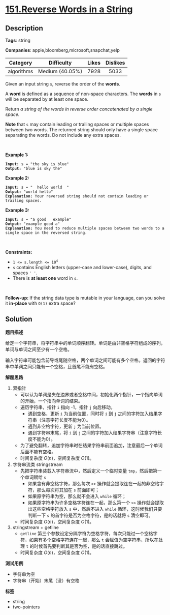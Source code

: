 # [151.Reverse Words in a String](https://leetcode.com/problems/reverse-words-in-a-string/description/)

## Description

**Tags**: string

**Companies**: apple,bloomberg,microsoft,snapchat,yelp

|  Category  |   Difficulty    | Likes | Dislikes |
| :--------: | :-------------: | :---: | :------: |
| algorithms | Medium (40.05%) | 7928  |   5033   |

<p>Given an input string <code>s</code>, reverse the order of the <strong>words</strong>.</p>
<p>A <strong>word</strong> is defined as a sequence of non-space characters. The <strong>words</strong> in <code>s</code> will be separated by at least one space.</p>
<p>Return <em>a string of the words in reverse order concatenated by a single space.</em></p>
<p><b>Note</b> that <code>s</code> may contain leading or trailing spaces or multiple spaces between two words. The returned string should only have a single space separating the words. Do not include any extra spaces.</p>
<p>&nbsp;</p>
<p><strong class="example">Example 1:</strong></p>
<pre><code><strong>Input:</strong> s = &quot;the sky is blue&quot;
<strong>Output:</strong> &quot;blue is sky the&quot;</code></pre>
<p><strong class="example">Example 2:</strong></p>
<pre><code><strong>Input:</strong> s = &quot;  hello world  &quot;
<strong>Output:</strong> &quot;world hello&quot;
<strong>Explanation:</strong> Your reversed string should not contain leading or trailing spaces.</code></pre>
<p><strong class="example">Example 3:</strong></p>
<pre><code><strong>Input:</strong> s = &quot;a good   example&quot;
<strong>Output:</strong> &quot;example good a&quot;
<strong>Explanation:</strong> You need to reduce multiple spaces between two words to a single space in the reversed string.</code></pre>
<p>&nbsp;</p>
<p><strong>Constraints:</strong></p>
<ul>
  <li><code>1 &lt;= s.length &lt;= 10<sup>4</sup></code></li>
  <li><code>s</code> contains English letters (upper-case and lower-case), digits, and spaces <code>&#39; &#39;</code>.</li>
  <li>There is <strong>at least one</strong> word in <code>s</code>.</li>
</ul>
<p>&nbsp;</p>
<p><b data-stringify-type="bold">Follow-up:&nbsp;</b>If the string data type is mutable in your language, can&nbsp;you solve it&nbsp;<b data-stringify-type="bold">in-place</b>&nbsp;with&nbsp;<code data-stringify-type="code">O(1)</code>&nbsp;extra space?</p>

## Solution

**题目描述**

给定一个字符串，将字符串中的单词顺序翻转。单词是由非空格字符组成的序列，单词与单词之间至少有一个空格。

输入字符串可能包含前导或尾随空格，两个单词之间可能有多个空格。返回的字符串中单词之间只能有一个空格，且首尾不能有空格。

**解题思路**

1. 双指针
   - 可以认为单词是夹在边界或者空格中间，初始化两个指针，一个指向单词的开始，一个指向单词的结束。
   - 遍历字符串，指针 `i` 指向 -1，指针 `j` 向后移动。
     - 遇到空格，更新 `i` 为当前位置，同时将 `i` 到 `j` 之间的字符加入结果字符串（注意字符长度不能为0）。
     - 遇到非空格字符，更新 `j` 为当前位置。
     - 遇到字符串末尾，将 `i` 到 `j` 之间的字符加入结果字符串（注意字符长度不能为0）。
   - 为了避免翻转，追加字符串时在结果字符串前面追加，注意最后一个单词后面不能有空格。
   - 时间复杂度 $O(n)$，空间复杂度 $O(1)$。
2. 字符串流类 stringstream
   - 先把字符串装载入字符串流中，然后定义一个临时变量 `tmp`，然后把第一个单词赋给 `s`
     - 如果含有非空格字符，那么每次 `>>` 操作就会提取连在一起的非空格字符，那么每次将其加在 `s` 前面即可；
     - 如果原字符串为空，那么就不会进入 `while` 循环；
     - 如果原字符串为许多空格字符连在一起，那么第一个 `>>` 操作就会提取出这些空格字符放入 `s` 中，然后不进入 `while` 循环，这时候我们只要判断一下 `s` 的首字符是否为空格字符，是的话就将 `s` 清空即可。
   - 时间复杂度 $O(n)$，空间复杂度 $O(1)$。
3. stringstream + getline
   - `getline` 第三个参数设定分隔字符为空格字符，每次只能过一个空格字符，如果有多个空格字符连在一起，那么 `t` 会赋值为空字符串，所以在处理 `t` 的时候首先要判断其是否为空，是的话直接跳过。
   - 时间复杂度 $O(n)$，空间复杂度 $O(1)$。

**测试用例**

- 字符串为空
- 字符串（开始）末尾（没）有空格

**标签**

- string
- two-pointers
